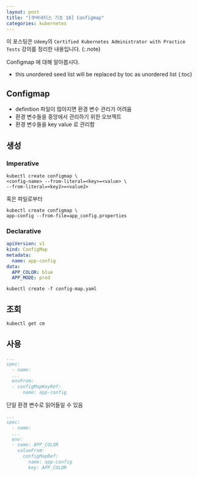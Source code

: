```yaml
---
layout: post
title: "[쿠버네티스 기초 16] Configmap"
categories: kubernetes
---
```


이 포스팅은 `Udemy`의 `Certified Kubernetes Administrator with Practice Tests` 강의를 정리한 내용입니다.
{:.note}

Configmap 에 대해 알아봅시다.

* this unordered seed list will be replaced by toc as unordered list
{:toc}

## Configmap

- definition 파일이 많아지면 환경 변수 관리가 어려움
- 환경 변수들을 중앙에서 관리하기 위한 오브젝트
- 환경 변수들을 key value 로 관리함

## 생성

### Imperative

```
kubectl create configmap \
<config-name> --from-literal=<key>=<value> \
--from-literal=<key2>=<value2>
```

혹은 파일로부터

```
kubectl create configmap \
app-config --from-file=app_config.properties
```

### Declarative

```yaml
apiVersion: v1
kind: ConfigMap
metadata:
  name: app-config
data:
  APP_COLOR: blue
  APP_MODE: prod
```

```
kubectl create -f config-map.yaml
```

## 조회

```
kubectl get cm
```

## 사용

```yaml
...
spec:
  - name:
  ...
  envFrom:
  - configMapKeyRef:
      name: app-config
```

단일 환경 변수로 읽어들일 수 있음

```yaml
...
spec:
  - name:
  ...
  env:
  - name: APP_COLOR
    valueFrom:
      configMapRef:
        name: app-config
        key: APP_COLOR
```
